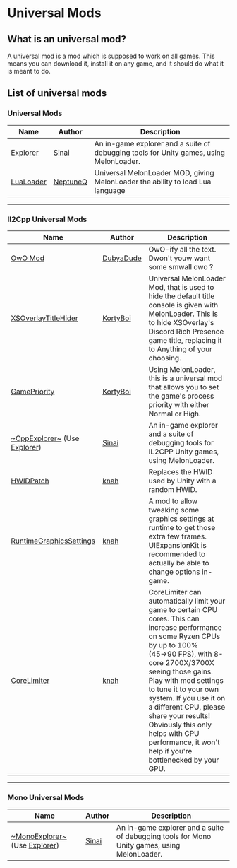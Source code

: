 # Universal Mods

## What is an universal mod?

A universal mod is a mod which is supposed to work on all games. This means you can download it, install it on any game, and it should do what it is meant to do.

## List of universal mods

### Universal Mods

| Name                                                        | Author                                  | Description                                                                            |
| ----------------------------------------------------------- | --------------------------------------- | -------------------------------------------------------------------------------------- |
| [Explorer](https://github.com/sinai-dev/Explorer/releases)  | [Sinai](https://github.com/sinai-dev)   | An in-game explorer and a suite of debugging tools for Unity games, using MelonLoader. |  |  |
| [LuaLoader](https://github.com/NeptuneQ/LuaLoader/releases) | [NeptuneQ](https://github.com/NeptuneQ) | Universal MelonLoader MOD, giving MelonLoader the ability to load Lua language         |  |  |

<hr>

### Il2Cpp Universal Mods

| Name                                                                                                 | Author                                    | Description                                                                                                                                                                                                                                                                                                                                                                                                      |
| ---------------------------------------------------------------------------------------------------- | ----------------------------------------- | ---------------------------------------------------------------------------------------------------------------------------------------------------------------------------------------------------------------------------------------------------------------------------------------------------------------------------------------------------------------------------------------------------------------- |
| [OwO Mod](https://github.com/DubyaDude/OwO-Mod/releases)                                             | [DubyaDude](https://github.com/DubyaDude) | OwO-ify all the text. Dwon't youw want some smwall owo ?                                                                                                                                                                                                                                                                                                                                                         |
| [XSOverlayTitleHider](https://github.com/KortyBoi/XSOverlayTitleHider/releases)                      | [KortyBoi](https://github.com/KortyBoi)   | Universal MelonLoader Mod, that is used to hide the default title console is given with MelonLoader. This is to hide XSOverlay's Discord Rich Presence game title, replacing it to Anything of your choosing.                                                                                                                                                                                                    |
| [GamePriority](https://github.com/KortyBoi/GamePriority/releases)                                    | [KortyBoi](https://github.com/KortyBoi)   | Using MelonLoader, this is a universal mod that allows you to set the game's process priority with either Normal or High.                                                                                                                                                                                                                                                                                        |
| [~CppExplorer~](https://github.com/sinai-dev/CppExplorer/releases) (Use [Explorer](#universal-mods)) | [Sinai](https://github.com/sinai-dev)     | An in-game explorer and a suite of debugging tools for IL2CPP Unity games, using MelonLoader.                                                                                                                                                                                                                                                                                                                    |
| [HWIDPatch](https://github.com/knah/VRCMods/releases)                                                | [knah](https://github.com/knah)           | Replaces the HWID used by Unity with a random HWID.                                                                                                                                                                                                                                                                                                                                                              |
| [RuntimeGraphicsSettings](https://github.com/knah/VRCMods/releases)                                  | [knah](https://github.com/knah)           | A mod to allow tweaking some graphics settings at runtime to get those extra few frames. UIExpansionKit is recommended to actually be able to change options in-game.                                                                                                                                                                                                                                            |
| [CoreLimiter](https://github.com/knah/VRCMods/releases)                                              | [knah](https://github.com/knah)           | CoreLimiter can automatically limit your game to certain CPU cores. This can increase performance on some Ryzen CPUs by up to 100% (45→90 FPS), with 8-core 2700X/3700X seeing those gains. Play with mod settings to tune it to your own system. If you use it on a different CPU, please share your results! Obviously this only helps with CPU performance, it won't help if you're bottlenecked by your GPU. |

<hr>

### Mono Universal Mods

| Name                                                                                                   | Author                                | Description                                                                                 |
| ------------------------------------------------------------------------------------------------------ | ------------------------------------- | ------------------------------------------------------------------------------------------- |
| [~MonoExplorer~](https://github.com/sinai-dev/MonoExplorer/releases) (Use [Explorer](#universal-mods)) | [Sinai](https://github.com/sinai-dev) | An in-game explorer and a suite of debugging tools for Mono Unity games, using MelonLoader. |
